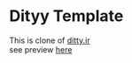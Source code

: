 # Dityy Template
This is clone of [ditty.ir](https://ditty.ir/) <br>
see preview [here](https://mhmadkavosi.github.io/ditty-clone/)
